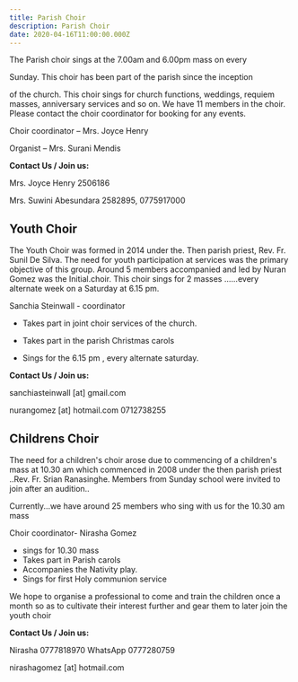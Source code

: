 ```yaml
---
title: Parish Choir
description: Parish Choir
date: 2020-04-16T11:00:00.000Z
---
```


The Parish choir sings at the 7.00am and 6.00pm mass on every


Sunday. This choir has been part of the parish since the inception


of the church.  This choir sings for church functions, weddings, requiem masses, anniversary services and so on. We have 11 members in the choir. Please contact the choir coordinator for booking for any events. 


Choir coordinator – Mrs. Joyce Henry


Organist – Mrs. Surani Mendis


**Contact Us / Join us:**

Mrs. Joyce Henry 2506186

Mrs. Suwini Abesundara 2582895, 0775917000


## Youth Choir

The Youth Choir was formed in 2014 under the. Then parish priest, Rev. Fr. Sunil De Silva. The need for youth participation at services was the primary objective of this group. Around 5 members accompanied and led by Nuran Gomez was the Initial.choir. This choir sings for 2 masses ......every alternate week on a Saturday at 6.15 pm.


Sanchia Steinwall - coordinator 


* Takes part in joint choir services of the  church.


* Takes part in the parish Christmas carols


* Sings for the 6.15 pm , every alternate saturday.


**Contact Us / Join us:**


sanchiasteinwall [at] gmail.com


nurangomez [at] hotmail.com   0712738255

## Childrens Choir

The need for a children's choir arose due to commencing of a children's mass at 10.30 am which commenced in 2008 under the then parish priest ..Rev. Fr. Srian Ranasinghe. Members from Sunday school were invited to join after an audition..


Currently...we have around 25 members who sing with us for the 10.30 am mass  


Choir coordinator- Nirasha Gomez

* sings for 10.30 mass
* Takes part in Parish carols
* Accompanies the Nativity play.
* Sings for first Holy communion service 


We hope to organise a professional to come and train the children once a month so as to cultivate their interest further and gear them to later join the youth choir 

**Contact Us / Join us:**

Nirasha 
0777818970 WhatsApp 
0777280759


nirashagomez [at] hotmail.com